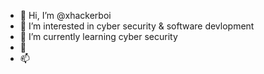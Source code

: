 - 👋 Hi, I’m @xhackerboi
- 👀 I’m interested in cyber security & software devlopment
- 🌱 I’m currently learning cyber security
- 💞
- 📫

<!---
xhackerboi/xhackerboi is a ✨ special ✨ repository because its `README.md` (this file) appears on your GitHub profile.
You can click the Preview link to take a look at your changes.
--->

